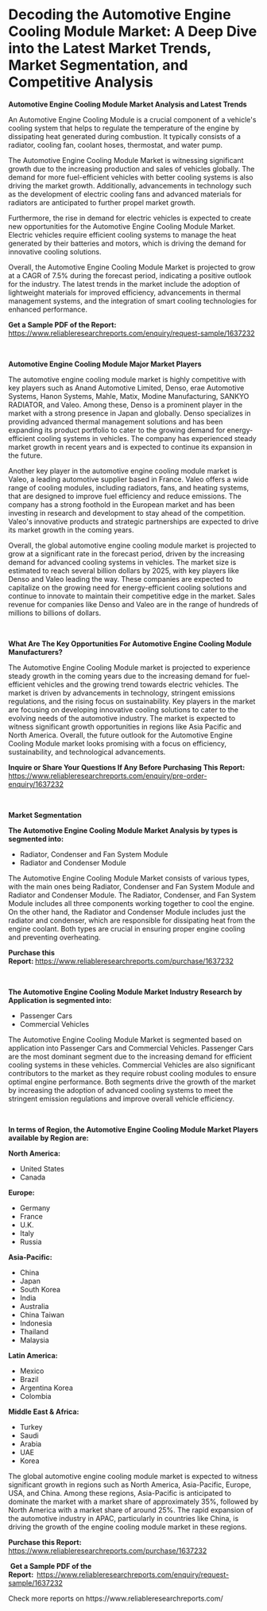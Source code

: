 <p><h1>Decoding the Automotive Engine Cooling Module Market: A Deep Dive into the Latest Market Trends, Market Segmentation, and Competitive Analysis</h1></p><p><strong>Automotive Engine Cooling Module Market Analysis and Latest Trends</strong></p>
<p><p>An Automotive Engine Cooling Module is a crucial component of a vehicle's cooling system that helps to regulate the temperature of the engine by dissipating heat generated during combustion. It typically consists of a radiator, cooling fan, coolant hoses, thermostat, and water pump.</p><p>The Automotive Engine Cooling Module Market is witnessing significant growth due to the increasing production and sales of vehicles globally. The demand for more fuel-efficient vehicles with better cooling systems is also driving the market growth. Additionally, advancements in technology such as the development of electric cooling fans and advanced materials for radiators are anticipated to further propel market growth.</p><p>Furthermore, the rise in demand for electric vehicles is expected to create new opportunities for the Automotive Engine Cooling Module Market. Electric vehicles require efficient cooling systems to manage the heat generated by their batteries and motors, which is driving the demand for innovative cooling solutions.</p><p>Overall, the Automotive Engine Cooling Module Market is projected to grow at a CAGR of 7.5% during the forecast period, indicating a positive outlook for the industry. The latest trends in the market include the adoption of lightweight materials for improved efficiency, advancements in thermal management systems, and the integration of smart cooling technologies for enhanced performance.</p></p>
<p><strong>Get a Sample PDF of the Report:&nbsp;</strong> <a href="https://www.reliableresearchreports.com/enquiry/request-sample/1637232">https://www.reliableresearchreports.com/enquiry/request-sample/1637232</a></p>
<p>&nbsp;</p>
<p><strong>Automotive Engine Cooling Module Major Market Players</strong></p>
<p><p>The automotive engine cooling module market is highly competitive with key players such as Anand Automotive Limited, Denso, erae Automotive Systems, Hanon Systems, Mahle, Matix, Modine Manufacturing, SANKYO RADIATOR, and Valeo. Among these, Denso is a prominent player in the market with a strong presence in Japan and globally. Denso specializes in providing advanced thermal management solutions and has been expanding its product portfolio to cater to the growing demand for energy-efficient cooling systems in vehicles. The company has experienced steady market growth in recent years and is expected to continue its expansion in the future.</p><p>Another key player in the automotive engine cooling module market is Valeo, a leading automotive supplier based in France. Valeo offers a wide range of cooling modules, including radiators, fans, and heating systems, that are designed to improve fuel efficiency and reduce emissions. The company has a strong foothold in the European market and has been investing in research and development to stay ahead of the competition. Valeo's innovative products and strategic partnerships are expected to drive its market growth in the coming years.</p><p>Overall, the global automotive engine cooling module market is projected to grow at a significant rate in the forecast period, driven by the increasing demand for advanced cooling systems in vehicles. The market size is estimated to reach several billion dollars by 2025, with key players like Denso and Valeo leading the way. These companies are expected to capitalize on the growing need for energy-efficient cooling solutions and continue to innovate to maintain their competitive edge in the market. Sales revenue for companies like Denso and Valeo are in the range of hundreds of millions to billions of dollars.</p></p>
<p>&nbsp;</p>
<p><strong>What Are The Key Opportunities For Automotive Engine Cooling Module Manufacturers?</strong></p>
<p><p>The Automotive Engine Cooling Module market is projected to experience steady growth in the coming years due to the increasing demand for fuel-efficient vehicles and the growing trend towards electric vehicles. The market is driven by advancements in technology, stringent emissions regulations, and the rising focus on sustainability. Key players in the market are focusing on developing innovative cooling solutions to cater to the evolving needs of the automotive industry. The market is expected to witness significant growth opportunities in regions like Asia Pacific and North America. Overall, the future outlook for the Automotive Engine Cooling Module market looks promising with a focus on efficiency, sustainability, and technological advancements.</p></p>
<p><strong>Inquire or Share Your Questions If Any Before Purchasing This Report:</strong> <a href="https://www.reliableresearchreports.com/enquiry/pre-order-enquiry/1637232">https://www.reliableresearchreports.com/enquiry/pre-order-enquiry/1637232</a></p>
<p>&nbsp;</p>
<p><strong>Market Segmentation</strong></p>
<p><strong>The Automotive Engine Cooling Module Market Analysis by types is segmented into:</strong></p>
<p><ul><li>Radiator, Condenser and Fan System Module</li><li>Radiator and Condenser Module</li></ul></p>
<p><p>The Automotive Engine Cooling Module Market consists of various types, with the main ones being Radiator, Condenser and Fan System Module and Radiator and Condenser Module. The Radiator, Condenser, and Fan System Module includes all three components working together to cool the engine. On the other hand, the Radiator and Condenser Module includes just the radiator and condenser, which are responsible for dissipating heat from the engine coolant. Both types are crucial in ensuring proper engine cooling and preventing overheating.</p></p>
<p><strong>Purchase this Report:&nbsp;</strong><a href="https://www.reliableresearchreports.com/purchase/1637232">https://www.reliableresearchreports.com/purchase/1637232</a></p>
<p>&nbsp;</p>
<p><strong>The Automotive Engine Cooling Module Market Industry Research by Application is segmented into:</strong></p>
<p><ul><li>Passenger Cars</li><li>Commercial Vehicles</li></ul></p>
<p><p>The Automotive Engine Cooling Module Market is segmented based on application into Passenger Cars and Commercial Vehicles. Passenger Cars are the most dominant segment due to the increasing demand for efficient cooling systems in these vehicles. Commercial Vehicles are also significant contributors to the market as they require robust cooling modules to ensure optimal engine performance. Both segments drive the growth of the market by increasing the adoption of advanced cooling systems to meet the stringent emission regulations and improve overall vehicle efficiency.</p></p>
<p>&nbsp;</p>
<p><strong>In terms of Region, the Automotive Engine Cooling Module Market Players available by Region are:</strong></p>
<p>
    <p> <strong> North America: </strong>
        <ul>
            <li>United States</li>
            <li>Canada</li>
        </ul>
        </p> 
    <p> <strong> Europe: </strong>
        <ul>
            <li>Germany</li>
            <li>France</li>
            <li>U.K.</li>
            <li>Italy</li>
            <li>Russia</li>
        </ul>
        </p> 
    <p> <strong> Asia-Pacific: </strong>
        <ul>
            <li>China</li>
            <li>Japan</li>
            <li>South Korea</li>
            <li>India</li>
            <li>Australia</li>
            <li>China Taiwan</li>
            <li>Indonesia</li>
            <li>Thailand</li>
            <li>Malaysia</li>
        </ul>
        </p> 
    <p> <strong> Latin America: </strong>
        <ul>
            <li>Mexico</li>
            <li>Brazil</li>
            <li>Argentina Korea</li>
            <li>Colombia</li>
        </ul>
        </p> 
    <p> <strong> Middle East & Africa: </strong>
        <ul>
            <li>Turkey</li>
            <li>Saudi</li>
            <li>Arabia</li>
            <li>UAE</li>
            <li>Korea</li>
        </ul>
    </p>
    </p>
<p><p>The global automotive engine cooling module market is expected to witness significant growth in regions such as North America, Asia-Pacific, Europe, USA, and China. Among these regions, Asia-Pacific is anticipated to dominate the market with a market share of approximately 35%, followed by North America with a market share of around 25%. The rapid expansion of the automotive industry in APAC, particularly in countries like China, is driving the growth of the engine cooling module market in these regions.</p></p>
<p><strong>Purchase this Report: </strong><a href="https://www.reliableresearchreports.com/purchase/1637232">https://www.reliableresearchreports.com/purchase/1637232</a></p>
<p>&nbsp;<strong>Get a Sample PDF of the Report:&nbsp;&nbsp;</strong><a href="https://www.reliableresearchreports.com/enquiry/request-sample/1637232">https://www.reliableresearchreports.com/enquiry/request-sample/1637232</a></p>
<p><strong></strong></p>
<p>Check more reports on https://www.reliableresearchreports.com/</p>